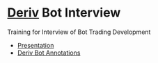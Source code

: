 # [Deriv](https://api.deriv.com/) Bot Interview

Training for Interview of Bot Trading Development

- [Presentation](presentation.png)
- [Deriv Bot Annotations](deriv-notes.png)

